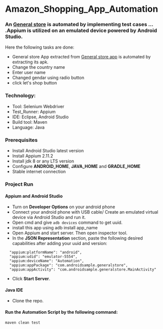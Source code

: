# Amazon_Shopping_App_Automation

### An [General store](https://github.com/Hima0X2/MobileAutomation/blob/main/General_store_app_automation/com.mobile/src/General-Store.apk) is automated by implementing test cases ... .Appium is utilized on an emulated device powered by Android Studio.
Here the following tasks are done:
- General store App extracted from [General store app](https://github.com/Hima0X2/MobileAutomation/blob/main/General_store_app_automation/com.mobile/src/General-Store.apk) is automated by extracting its apk.
- Change the country name
- Enter user name
- Changed gendar using radio button
- click let's shop button
### Technology: </br>
- Tool: Selenium Webdriver
- Test_Runner: Appium
- IDE: Eclipse, Android Studio
- Build tool: Maven
- Language: Java

### Prerequisites</br>
- Install Android Studio latest version
- Install Appium 2.11.2
- Install jdk 8 or any LTS version
- Configure **ANDROID_HOME**, **JAVA_HOME** and **GRADLE_HOME**
- Stable internet connection

### Project Run

#### Appium and Android Studio
- Turn on **Developer Options** on your android phone
- Connect your android phone with USB cable/ Create an emulated virtual device via Android Studio and run it.
- Open cmd and give ```adb devices``` command to get uuid.
- install this app using adb install app_name
- Open Appium and start server. Then open inspector tool.
- In the **JSON Representation** section, paste the following desired capabilities after adding your uuid and version:

```
  "appium:platformName": "android",
  "appium:udid": "emulator-5554",
  "appium:deviceName": "Automation",
  "appium:appPackage": "com.androidsample.generalstore",
  "appium:appActivity": "com.androidsample.generalstore.MainActivity"

```
- Click **Start Server**.

#### Java IDE

- Clone the repo.

#### Run the Automation Script by the following command:
 ```
 maven clean test 
 ```

